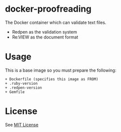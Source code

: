 # docker-proofreading

The Docker container which can validate text files.

* Redpen as the validation system
* Re:VIEW as the document format

# Usage

This is a base image so you must prepare the following:

```
+ Dockerfile (specifies this image as FROM)
+ .ruby-version
+ .redpen-version
+ Gemfile
```

# License

See [MIT License](./LICENSE)

